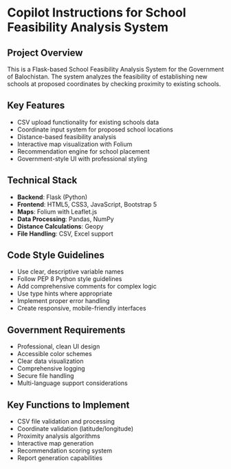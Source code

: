 # Copilot Instructions for School Feasibility Analysis System

<!-- Use this file to provide workspace-specific custom instructions to Copilot. For more details, visit https://code.visualstudio.com/docs/copilot/copilot-customization#_use-a-githubcopilotinstructionsmd-file -->

## Project Overview
This is a Flask-based School Feasibility Analysis System for the Government of Balochistan. The system analyzes the feasibility of establishing new schools at proposed coordinates by checking proximity to existing schools.

## Key Features
- CSV upload functionality for existing schools data
- Coordinate input system for proposed school locations
- Distance-based feasibility analysis
- Interactive map visualization with Folium
- Recommendation engine for school placement
- Government-style UI with professional styling

## Technical Stack
- **Backend**: Flask (Python)
- **Frontend**: HTML5, CSS3, JavaScript, Bootstrap 5
- **Maps**: Folium with Leaflet.js
- **Data Processing**: Pandas, NumPy
- **Distance Calculations**: Geopy
- **File Handling**: CSV, Excel support

## Code Style Guidelines
- Use clear, descriptive variable names
- Follow PEP 8 Python style guidelines
- Add comprehensive comments for complex logic
- Use type hints where appropriate
- Implement proper error handling
- Create responsive, mobile-friendly interfaces

## Government Requirements
- Professional, clean UI design
- Accessible color schemes
- Clear data visualization
- Comprehensive logging
- Secure file handling
- Multi-language support considerations

## Key Functions to Implement
- CSV file validation and processing
- Coordinate validation (latitude/longitude)
- Proximity analysis algorithms
- Interactive map generation
- Recommendation scoring system
- Report generation capabilities
